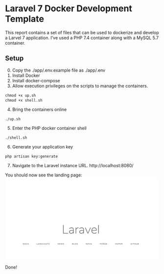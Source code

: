 # Laravel 7 Docker Development Template
This report contains a set of files that can be used to dockerize and develop a Larvel 7 application.
I've used a PHP 7.4 container along with a MySQL 5.7 container.

## Setup
0. Copy the ./app/.env.example file as ./app/.env
1. Install Docker
2. Install docker-compose
3. Allow execution privileges on the scripts to manage the containers.
```shell script
chmod +x up.sh
chmod +x shell.sh
```
4. Bring the containers online
```shell script
./up.sh
```
5. Enter the PHP docker container shell
```shell script
./shell.sh
```
6. Generate your application key
```shell script
php artisan key:generate
```
7. Navigate to the Laravel instance URL.
http://localhost:8080/

You should now see the landing page:
![Landing Page](./docs/landing_page.png)

Done!